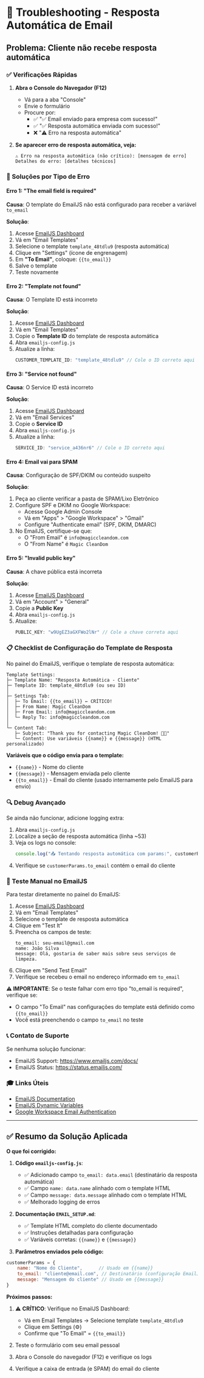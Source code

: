 # 🔧 Troubleshooting - Resposta Automática de Email

## Problema: Cliente não recebe resposta automática

### ✅ Verificações Rápidas

1. **Abra o Console do Navegador (F12)**
   - Vá para a aba "Console"
   - Envie o formulário
   - Procure por:
     - ✅ "✅ Email enviado para empresa com sucesso!"
     - ✅ "✅ Resposta automática enviada com sucesso!"
     - ❌ "⚠️ Erro na resposta automática"

2. **Se aparecer erro de resposta automática, veja:**
   ```
   ⚠️ Erro na resposta automática (não crítico): [mensagem de erro]
   Detalhes do erro: [detalhes técnicos]
   ```

### 🎯 Soluções por Tipo de Erro

#### Erro 1: "The email field is required"
**Causa**: O template do EmailJS não está configurado para receber a variável `to_email`

**Solução**:
1. Acesse [EmailJS Dashboard](https://dashboard.emailjs.com/)
2. Vá em "Email Templates"
3. Selecione o template `template_48tdlu9` (resposta automática)
4. Clique em "Settings" (ícone de engrenagem)
5. Em **"To Email"**, coloque: `{{to_email}}`
6. Salve o template
7. Teste novamente

#### Erro 2: "Template not found"
**Causa**: O Template ID está incorreto

**Solução**:
1. Acesse [EmailJS Dashboard](https://dashboard.emailjs.com/)
2. Vá em "Email Templates"
3. Copie o **Template ID** do template de resposta automática
4. Abra `emailjs-config.js`
5. Atualize a linha:
   ```javascript
   CUSTOMER_TEMPLATE_ID: "template_48tdlu9" // Cole o ID correto aqui
   ```

#### Erro 3: "Service not found"
**Causa**: O Service ID está incorreto

**Solução**:
1. Acesse [EmailJS Dashboard](https://dashboard.emailjs.com/)
2. Vá em "Email Services"
3. Copie o **Service ID**
4. Abra `emailjs-config.js`
5. Atualize a linha:
   ```javascript
   SERVICE_ID: "service_a436nr6" // Cole o ID correto aqui
   ```

#### Erro 4: Email vai para SPAM
**Causa**: Configuração de SPF/DKIM ou conteúdo suspeito

**Solução**:
1. Peça ao cliente verificar a pasta de SPAM/Lixo Eletrônico
2. Configure SPF e DKIM no Google Workspace:
   - Acesse Google Admin Console
   - Vá em "Apps" > "Google Workspace" > "Gmail"
   - Configure "Authenticate email" (SPF, DKIM, DMARC)
3. No EmailJS, certifique-se que:
   - O "From Email" é `info@magiccleandom.com`
   - O "From Name" é `Magic CleanDom`

#### Erro 5: "Invalid public key"
**Causa**: A chave pública está incorreta

**Solução**:
1. Acesse [EmailJS Dashboard](https://dashboard.emailjs.com/)
2. Vá em "Account" > "General"
3. Copie a **Public Key**
4. Abra `emailjs-config.js`
5. Atualize:
   ```javascript
   PUBLIC_KEY: "w9UgEZ3aGXFWo2lNr" // Cole a chave correta aqui
   ```

### 📋 Checklist de Configuração do Template de Resposta

No painel do EmailJS, verifique o template de resposta automática:

```
Template Settings:
├─ Template Name: "Resposta Automática - Cliente"
├─ Template ID: template_48tdlu9 (ou seu ID)
│
├─ Settings Tab:
│  ├─ To Email: {{to_email}} ← CRÍTICO!
│  ├─ From Name: Magic CleanDom
│  ├─ From Email: info@magiccleandom.com
│  └─ Reply To: info@magiccleandom.com
│
└─ Content Tab:
   ├─ Subject: "Thank you for contacting Magic CleanDom! 🧼✨"
   └─ Content: Use variáveis {{name}} e {{message}} (HTML personalizado)
```

**Variáveis que o código envia para o template:**
- `{{name}}` - Nome do cliente
- `{{message}}` - Mensagem enviada pelo cliente
- `{{to_email}}` - Email do cliente (usado internamente pelo EmailJS para envio)

### 🔍 Debug Avançado

Se ainda não funcionar, adicione logging extra:

1. Abra `emailjs-config.js`
2. Localize a seção de resposta automática (linha ~53)
3. Veja os logs no console:
   ```javascript
   console.log("📤 Tentando resposta automática com params:", customerParams);
   ```
4. Verifique se `customerParams.to_email` contém o email do cliente

### 🧪 Teste Manual no EmailJS

Para testar diretamente no painel do EmailJS:

1. Acesse [EmailJS Dashboard](https://dashboard.emailjs.com/)
2. Vá em "Email Templates"
3. Selecione o template de resposta automática
4. Clique em "Test It"
5. Preencha os campos de teste:
   ```
   to_email: seu-email@gmail.com
   name: João Silva
   message: Olá, gostaria de saber mais sobre seus serviços de limpeza.
   ```
6. Clique em "Send Test Email"
7. Verifique se recebeu o email no endereço informado em `to_email`

**⚠️ IMPORTANTE**: Se o teste falhar com erro tipo "to_email is required", verifique se:
- O campo "To Email" nas configurações do template está definido como `{{to_email}}`
- Você está preenchendo o campo `to_email` no teste

### 📞 Contato de Suporte

Se nenhuma solução funcionar:
- EmailJS Support: https://www.emailjs.com/docs/
- EmailJS Status: https://status.emailjs.com/

### 🎓 Links Úteis

- [EmailJS Documentation](https://www.emailjs.com/docs/)
- [EmailJS Dynamic Variables](https://www.emailjs.com/docs/user-guide/dynamic-variables/)
- [Google Workspace Email Authentication](https://support.google.com/a/answer/81126)

---

## ✅ Resumo da Solução Aplicada

**O que foi corrigido:**

1. **Código `emailjs-config.js`**:
   - ✅ Adicionado campo `to_email: data.email` (destinatário da resposta automática)
   - ✅ Campo `name: data.name` alinhado com o template HTML
   - ✅ Campo `message: data.message` alinhado com o template HTML
   - ✅ Melhorado logging de erros

2. **Documentação `EMAIL_SETUP.md`**:
   - ✅ Template HTML completo do cliente documentado
   - ✅ Instruções detalhadas para configuração
   - ✅ Variáveis corretas: `{{name}}` e `{{message}}`

3. **Parâmetros enviados pelo código:**
```javascript
customerParams = {
    name: "Nome do Cliente",      // Usado em {{name}}
    to_email: "cliente@email.com", // Destinatário (configuração EmailJS)
    message: "Mensagem do cliente" // Usado em {{message}}
}
```

**Próximos passos:**

1. ⚠️ **CRÍTICO**: Verifique no EmailJS Dashboard:
   - Vá em Email Templates → Selecione template `template_48tdlu9`
   - Clique em Settings (⚙️)
   - Confirme que "To Email" = `{{to_email}}`
   
2. Teste o formulário com seu email pessoal
3. Abra o Console do navegador (F12) e verifique os logs
4. Verifique a caixa de entrada (e SPAM) do email do cliente
